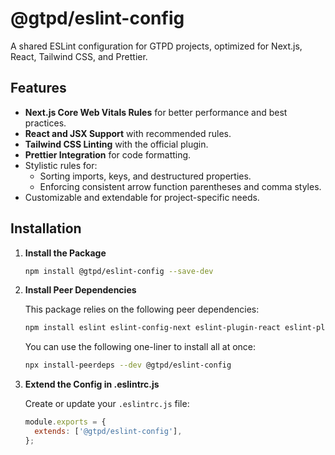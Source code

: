 # @gtpd/eslint-config

A shared ESLint configuration for GTPD projects, optimized for Next.js, React, Tailwind CSS, and Prettier.

## Features

- **Next.js Core Web Vitals Rules** for better performance and best practices.
- **React and JSX Support** with recommended rules.
- **Tailwind CSS Linting** with the official plugin.
- **Prettier Integration** for code formatting.
- Stylistic rules for:
  - Sorting imports, keys, and destructured properties.
  - Enforcing consistent arrow function parentheses and comma styles.
- Customizable and extendable for project-specific needs.

## Installation

1. **Install the Package**

    ```bash
    npm install @gtpd/eslint-config --save-dev
    ```

2. **Install Peer Dependencies**

    This package relies on the following peer dependencies:

    ```bash
    npm install eslint eslint-config-next eslint-plugin-react eslint-plugin-tailwindcss eslint-plugin-sort-destructure-keys eslint-plugin-perfectionist @stylistic/eslint-plugin prettier --save-dev
    ```

    You can use the following one-liner to install all at once:

    ```bash
    npx install-peerdeps --dev @gtpd/eslint-config
    ```

3. **Extend the Config in .eslintrc.js**

    Create or update your `.eslintrc.js` file:

    ```javascript
    module.exports = {
      extends: ['@gtpd/eslint-config'],
    };
    ```







